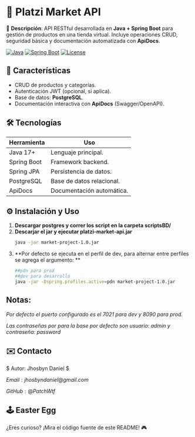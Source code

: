 # 🛒 Platzi Market API

🔹 **Descripción**: API RESTful desarrollada en **Java + Spring Boot** para gestión de productos en una tienda virtual. Incluye operaciones CRUD, seguridad básica y documentación automatizada con **ApiDocs**.

[![Java](https://img.shields.io/badge/Java-17%2B-orange?logo=java)](https://www.java.com/)
[![Spring Boot](https://img.shields.io/badge/Spring%20Boot-3.1.0-brightgreen?logo=spring)](https://spring.io/projects/spring-boot)
[![License](https://img.shields.io/badge/License-MIT-blue)](https://opensource.org/licenses/MIT)

## 🚀 Características
- CRUD de productos y categorías.
- Autenticación JWT (opcional, si aplica).
- Base de datos: **PostgreSQL**.
- Documentación interactiva con **ApiDocs** (Swagger/OpenAPI).

## 🛠 Tecnologías
| Herramienta       | Uso                              |  
|-------------------|----------------------------------|  
| Java 17+         | Lenguaje principal.              |  
| Spring Boot      | Framework backend.               |  
| Spring JPA       | Persistencia de datos.           |  
| PostgreSQL       | Base de datos relacional.        |  
| ApiDocs          | Documentación automática.        |  

## ⚙️ Instalación y Uso

1. **Descargar postgres y correr los script en la carpeta scriptsBD/**
2. **Descarjar el jar y ejecutar platzi-market-api.jar**
   ```bash  
   java -jar market-project-1.0.jar
3. **Por defecto se ejecuta en el perfil de dev, para alternar entre perfiles se agrega el argumento: **
   ```bash
   ##pdn para prod
   ##dev para desarrollo
   java -jar -Dspring.profiles.active=pdn market-project-1.0.jar

## Notas:
*Por defecto el puerto configurado es el 7021 para dev y 8090 para prod.* 

*Las contraseñas por para la base por defecto son usuario: admin y contraseña: password*

## ✉️ Contacto
$ Autor: Jhosbyn Daniel $ 

$Email: jhosbyndaniel@gmail.com$

$GitHub: @PatchWtf$



## 🕹️ Easter Egg
¿Eres curioso? ¡Mira el código fuente de este README! 🎮
<!--
  ⠀⠀⠀⠀⠀⠀⠀⠀⠀⠀⠀⣀⣀⣀⣀⣀⣀⣀⡀⠀⠀⠀⠀⠀⠀⠀⠀⠀⠀⠀  
  ⠀⠀⠀⠀⠀⠀⢀⣤⣶⣾⣿⣿⣿⣿⣿⣿⣿⣿⣿⣷⣶⣤⡀⠀⠀⠀⠀⠀⠀  
  ⠀⠀⠀⠀⣠⣾⣿⣿⣿⣿⣿⣿⣿⣿⣿⣿⣿⣿⣿⣿⣿⣿⣿⣷⣄⠀⠀⠀⠀  
  ⠀⠀⢀⣾⣿⣿⣿⣿⣿⣿⣿⣿⣿⣿⣿⣿⣿⣿⣿⣿⣿⣿⣿⣿⣿⣷⡀⠀⠀  
  ⠀⢠⣿⣿⣿⣿⣿⣿⣿⣿⣿⣿⣿⣿⣿🟡⣿🟡⣿⣿⣿⣿⣿⣿⣿⣆⠀  
  ⠀⣿⣿⣿⣿⣿⣿⣿⣿⣿⣿⣿⣿⣿⣿⣿⣿⣿⣿⣿⣿⣿⣿⣿⣿⣿⣿⣿⡄  
  ⢸⣿⣿⣿⣿⣿⣿⣿⣿⣿⣿⣿⣿⣿⣿⣿⣿⣿⣿⣿⣿⣿⣿⣿⣿  
 ⠀⠛⠛⠛⠛⠛⠛⠛⠛⠛⠛⠛⠛⠛⠛⠛⠛⠛⠛⠛⠛⠛ 
  𝗖𝗼𝗺𝗲 𝗹𝗼𝘀 𝗯𝘂𝗴𝘀 𝗰𝗼𝗺𝗼 𝗣𝗮𝗰-𝗠𝗮𝗻 𝗰𝗼𝗺𝗲 𝗳𝗿𝗻𝘁𝗮𝘀𝗺𝗮𝘀 👾  
-->